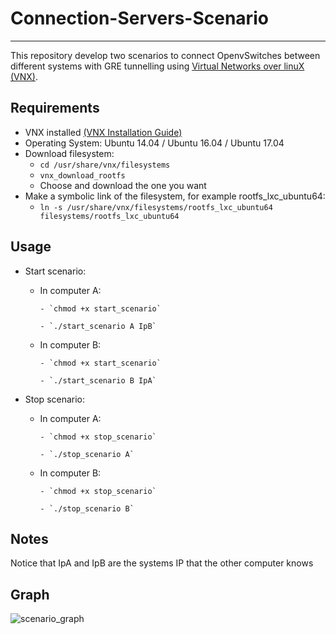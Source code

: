 # Connection-Servers-Scenario
***

This repository develop two scenarios to connect OpenvSwitches between different systems with GRE tunnelling using [Virtual Networks over linuX (VNX)](http://www.dit.upm.es/~vnx/).

## Requirements

 - VNX installed [(VNX Installation Guide)](http://web.dit.upm.es/vnxwiki/index.php/Vnx-install)
 - Operating System: Ubuntu 14.04 / Ubuntu 16.04 / Ubuntu 17.04
 - Download filesystem:
      - `cd /usr/share/vnx/filesystems`
      - `vnx_download_rootfs`
      - Choose and download the one you want
 - Make a symbolic link of the filesystem, for example rootfs_lxc_ubuntu64:
      - `ln -s /usr/share/vnx/filesystems/rootfs_lxc_ubuntu64 filesystems/rootfs_lxc_ubuntu64`
 
 ## Usage

   - Start scenario:
       - In computer A:
             
             - `chmod +x start_scenario`
             
             - `./start_scenario A IpB`
       - In computer B:
             
             - `chmod +x start_scenario`
             
             - `./start_scenario B IpA`
 
   - Stop scenario:
       - In computer A:
             
             - `chmod +x stop_scenario`
             
             - `./stop_scenario A`
       - In computer B:
             
             - `chmod +x stop_scenario`
             
             - `./stop_scenario B`
             
             
 ## Notes
 Notice that IpA and IpB are the systems IP that the other computer knows
 
  ## Graph
 ![scenario_graph](https://github.com/carlosv5/Connection-Servers-Scenario/blob/master/img/graph.png)

